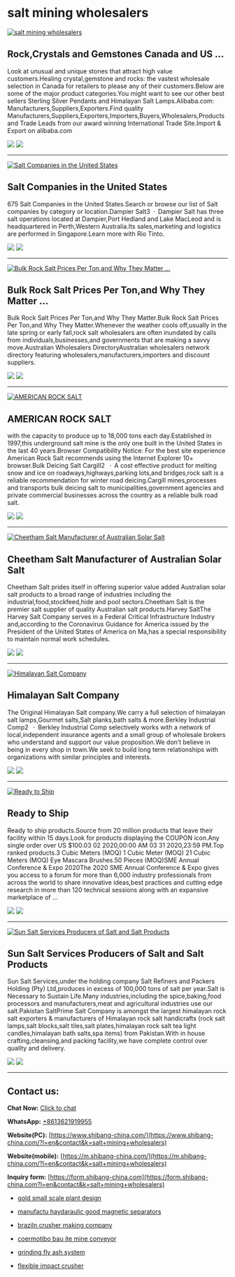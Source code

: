 # salt mining wholesalers

<a href="https://swt.shibang-china.com/?l=en&img&k=salt+mining+wholesalers" target="_blank">![salt mining wholesalers](http://static.shibang-china.com/all-800x300/1243.jpg)</a>

## Rock,Crystals and Gemstones Canada and US …
Look at unusual and unique stones that attract high value customers.Healing crystal,gemstone and rocks: the vastest wholesale selection in Canada for retailers to please any of their customers.Below are some of the major product categories.You might want to see our other best sellers Sterling Silver Pendants and Himalayan Salt Lamps.Alibaba.com: Manufacturers,Suppliers,Exporters.Find quality Manufacturers,Suppliers,Exporters,Importers,Buyers,Wholesalers,Products and Trade Leads from our award winning International Trade Site.Import &amp; Export on alibaba.com


<a href="https://whatsapp.shibangsoft.com/WhatsApp.php" target="_blank" title="WhatsApp">![](http://static.shibang-china.com/icon/whatsapp.png)</a> <a href="https://swt.shibang-china.com/?l=en&icon&k=salt+mining+wholesalers" target="_blank">![](http://static.shibang-china.com/icon/chat-en.png)</a>

---

<a href="https://swt.shibang-china.com/?l=en&img&k=salt+mining+wholesalers" target="_blank">![Salt Companies in the United States](http://static.shibang-china.com/all-800x300/1134.jpg)</a>

## Salt Companies in the United States
675 Salt Companies in the United States.Search or browse our list of Salt companies by category or location.Dampier Salt3&ensp;&#0183;&ensp;Dampier Salt has three salt operations located at Dampier,Port Hedland and Lake MacLeod and is headquartered in Perth,Western Australia.Its sales,marketing and logistics are performed in Singapore.Learn more with Rio Tinto.


<a href="https://whatsapp.shibangsoft.com/WhatsApp.php" target="_blank" title="WhatsApp">![](http://static.shibang-china.com/icon/whatsapp.png)</a> <a href="https://swt.shibang-china.com/?l=en&icon&k=salt+mining+wholesalers" target="_blank">![](http://static.shibang-china.com/icon/chat-en.png)</a>

---

<a href="https://swt.shibang-china.com/?l=en&img&k=salt+mining+wholesalers" target="_blank">![Bulk Rock Salt Prices Per Ton,and Why They Matter …](http://static.shibang-china.com/all-800x300/810.jpg)</a>

## Bulk Rock Salt Prices Per Ton,and Why They Matter …
Bulk Rock Salt Prices Per Ton,and Why They Matter.Bulk Rock Salt Prices Per Ton,and Why They Matter.Whenever the weather cools off,usually in the late spring or early fall,rock salt wholesalers are often inundated by calls from individuals,businesses,and governments that are making a savvy move.Australian Wholesalers DirectoryAustralian wholesalers network directory featuring wholesalers,manufacturers,importers and discount suppliers.


<a href="https://whatsapp.shibangsoft.com/WhatsApp.php" target="_blank" title="WhatsApp">![](http://static.shibang-china.com/icon/whatsapp.png)</a> <a href="https://swt.shibang-china.com/?l=en&icon&k=salt+mining+wholesalers" target="_blank">![](http://static.shibang-china.com/icon/chat-en.png)</a>

---

<a href="https://swt.shibang-china.com/?l=en&img&k=salt+mining+wholesalers" target="_blank">![AMERICAN ROCK SALT](http://static.shibang-china.com/all-800x300/780.jpg)</a>

## AMERICAN ROCK SALT
with the capacity to produce up to 18,000 tons each day.Established in 1997,this underground salt mine is the only one built in the United States in the last 40 years.Browser Compatibility Notice: For the best site experience American Rock Salt recommends using the Internet Explorer 10+ browser.Bulk Deicing Salt Cargill2 &ensp;&#0183;&ensp;A cost effective product for melting snow and ice on roadways,highways,parking lots,and bridges,rock salt is a reliable recommendation for winter road deicing.Cargill mines,processes and transports bulk deicing salt to municipalities,government agencies and private commercial businesses across the country as a reliable bulk road salt.


<a href="https://whatsapp.shibangsoft.com/WhatsApp.php" target="_blank" title="WhatsApp">![](http://static.shibang-china.com/icon/whatsapp.png)</a> <a href="https://swt.shibang-china.com/?l=en&icon&k=salt+mining+wholesalers" target="_blank">![](http://static.shibang-china.com/icon/chat-en.png)</a>

---

<a href="https://swt.shibang-china.com/?l=en&img&k=salt+mining+wholesalers" target="_blank">![Cheetham Salt Manufacturer of Australian Solar Salt](http://static.shibang-china.com/all-800x300/488.jpg)</a>

## Cheetham Salt Manufacturer of Australian Solar Salt
Cheetham Salt prides itself in offering superior value added Australian solar salt products to a broad range of industries including the industrial,food,stockfeed,hide and pool sectors.Cheetham Salt is the premier salt supplier of quality Australian salt products.Harvey SaltThe Harvey Salt Company serves in a Federal Critical Infrastructure Industry and,according to the Coronavirus Guidance for America issued by the President of the United States of America on Ma,has a special responsibility to maintain normal work schedules.


<a href="https://whatsapp.shibangsoft.com/WhatsApp.php" target="_blank" title="WhatsApp">![](http://static.shibang-china.com/icon/whatsapp.png)</a> <a href="https://swt.shibang-china.com/?l=en&icon&k=salt+mining+wholesalers" target="_blank">![](http://static.shibang-china.com/icon/chat-en.png)</a>

---

<a href="https://swt.shibang-china.com/?l=en&img&k=salt+mining+wholesalers" target="_blank">![Himalayan Salt Company](http://static.shibang-china.com/all-800x300/833.jpg)</a>

## Himalayan Salt Company
The Original Himalayan Salt company.We carry a full selection of himalayan salt lamps,Gourmet salts,Salt planks,bath salts &amp; more.Berkley Industrial Comp2 &ensp;&#0183;&ensp;Berkley Industrial Comp selectively works with a network of local,independent insurance agents and a small group of wholesale brokers who understand and support our value proposition.We don’t believe in being in every shop in town.We seek to build long term relationships with organizations with similar principles and interests.


<a href="https://whatsapp.shibangsoft.com/WhatsApp.php" target="_blank" title="WhatsApp">![](http://static.shibang-china.com/icon/whatsapp.png)</a> <a href="https://swt.shibang-china.com/?l=en&icon&k=salt+mining+wholesalers" target="_blank">![](http://static.shibang-china.com/icon/chat-en.png)</a>

---

<a href="https://swt.shibang-china.com/?l=en&img&k=salt+mining+wholesalers" target="_blank">![Ready to Ship](http://static.shibang-china.com/all-800x300/799.jpg)</a>

## Ready to Ship
Ready to ship products.Source from 20 million products that leave their facility within 15 days.Look for products displaying the COUPON icon.Any single order over US $100.03 02 2020,00:00 AM 03 31 2020,23:59 PM.Top ranked products.3 Cubic Meters (MOQ) 1 Cubic Meter (MOQ) 21 Cubic Meters (MOQ) Eye Mascara Brushes.50 Pieces (MOQ)SME Annual Conference &amp; Expo 2020The 2020 SME Annual Conference &amp; Expo gives you access to a forum for more than 6,000 industry professionals from across the world to share innovative ideas,best practices and cutting edge research in more than 120 technical sessions along with an expansive marketplace of …


<a href="https://whatsapp.shibangsoft.com/WhatsApp.php" target="_blank" title="WhatsApp">![](http://static.shibang-china.com/icon/whatsapp.png)</a> <a href="https://swt.shibang-china.com/?l=en&icon&k=salt+mining+wholesalers" target="_blank">![](http://static.shibang-china.com/icon/chat-en.png)</a>

---

<a href="https://swt.shibang-china.com/?l=en&img&k=salt+mining+wholesalers" target="_blank">![Sun Salt Services Producers of Salt and Salt Products](http://static.shibang-china.com/all-800x300/920.jpg)</a>

## Sun Salt Services Producers of Salt and Salt Products
Sun Salt Services,under the holding company Salt Refiners and Packers Holding (Pty) Ltd,produces in excess of 100,000 tons of salt per year.Salt is Necessary to Sustain Life.Many industries,including the spice,baking,food processors and manufacturers,meat and agricultural industries use our salt.Pakistan SaltPrime Salt Company is amongst the largest himalayan rock salt exporters &amp; manufacturers of Himalayan rock salt handicrafts (rock salt lamps,salt blocks,salt tiles,salt plates,himalayan rock salt tea light candles,himalayan bath salts,spa items) from Pakistan.With in house crafting,cleansing,and packing facility,we have complete control over quality and delivery.


<a href="https://whatsapp.shibangsoft.com/WhatsApp.php" target="_blank" title="WhatsApp">![](http://static.shibang-china.com/icon/whatsapp.png)</a> <a href="https://swt.shibang-china.com/?l=en&icon&k=salt+mining+wholesalers" target="_blank">![](http://static.shibang-china.com/icon/chat-en.png)</a>

---
## Contact us:

**Chat Now:** [Click to chat](https://swt.shibang-china.com?l=en&contact&k=salt+mining+wholesalers)

**WhatsApp:**  [+8613621919955](https://whatsapp.shibangsoft.com/WhatsApp.php)

**Website(PC):** [https://www.shibang-china.com/](https://www.shibang-china.com/?l=en&contact&k=salt+mining+wholesalers)

**Website(mobile):** [https://m.shibang-china.com/](https://m.shibang-china.com/?l=en&contact&k=salt+mining+wholesalers)

**Inquiry form:** [https://form.shibang-china.com](https://form.shibang-china.com?l=en&contact&k=salt+mining+wholesalers)

* [gold small scale plant design](../155/gold%20small%20scale%20plant%20design.md)

* [manufactu haydaraulic good magnetic separators](../153/manufactu%20haydaraulic%20good%20magnetic%20separators.md)

* [braziln crusher making company](../151/braziln%20crusher%20making%20company.md)

* [coermotibo bau ite mine conveyor](../156/coermotibo%20bau%20ite%20mine%20conveyor.md)

* [grinding fly ash system](../157/grinding%20fly%20ash%20system.md)

* [flexible impact crusher](../160/flexible%20impact%20crusher.md)